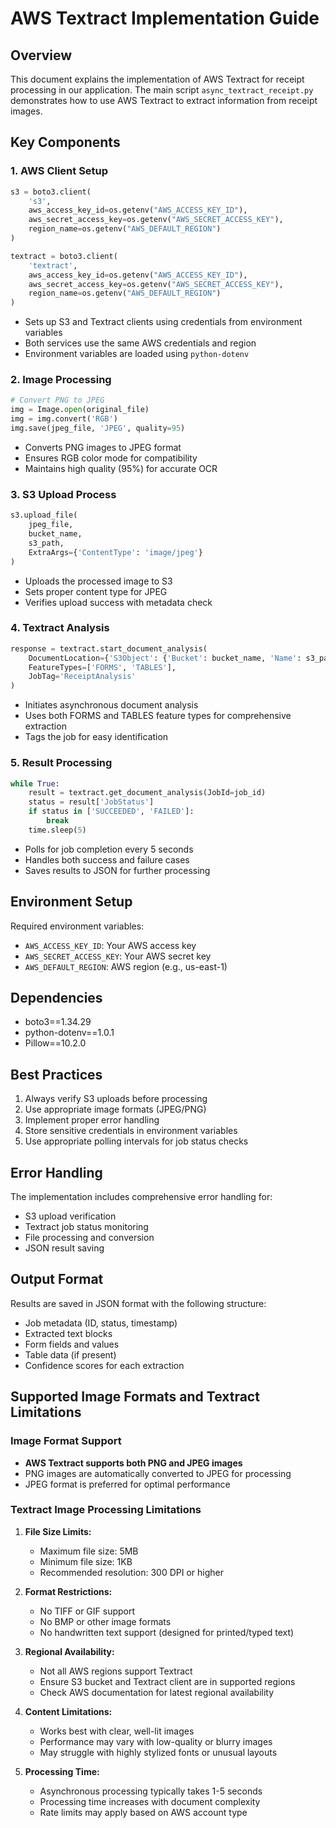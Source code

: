 # AWS Textract Implementation Guide

## Overview
This document explains the implementation of AWS Textract for receipt processing in our application. The main script `async_textract_receipt.py` demonstrates how to use AWS Textract to extract information from receipt images.

## Key Components

### 1. AWS Client Setup
```python
s3 = boto3.client(
    's3',
    aws_access_key_id=os.getenv("AWS_ACCESS_KEY_ID"),
    aws_secret_access_key=os.getenv("AWS_SECRET_ACCESS_KEY"),
    region_name=os.getenv("AWS_DEFAULT_REGION")
)

textract = boto3.client(
    'textract',
    aws_access_key_id=os.getenv("AWS_ACCESS_KEY_ID"),
    aws_secret_access_key=os.getenv("AWS_SECRET_ACCESS_KEY"),
    region_name=os.getenv("AWS_DEFAULT_REGION")
)
```
- Sets up S3 and Textract clients using credentials from environment variables
- Both services use the same AWS credentials and region
- Environment variables are loaded using `python-dotenv`

### 2. Image Processing
```python
# Convert PNG to JPEG
img = Image.open(original_file)
img = img.convert('RGB')
img.save(jpeg_file, 'JPEG', quality=95)
```
- Converts PNG images to JPEG format
- Ensures RGB color mode for compatibility
- Maintains high quality (95%) for accurate OCR

### 3. S3 Upload Process
```python
s3.upload_file(
    jpeg_file, 
    bucket_name, 
    s3_path,
    ExtraArgs={'ContentType': 'image/jpeg'}
)
```
- Uploads the processed image to S3
- Sets proper content type for JPEG
- Verifies upload success with metadata check

### 4. Textract Analysis
```python
response = textract.start_document_analysis(
    DocumentLocation={'S3Object': {'Bucket': bucket_name, 'Name': s3_path}},
    FeatureTypes=['FORMS', 'TABLES'],
    JobTag='ReceiptAnalysis'
)
```
- Initiates asynchronous document analysis
- Uses both FORMS and TABLES feature types for comprehensive extraction
- Tags the job for easy identification

### 5. Result Processing
```python
while True:
    result = textract.get_document_analysis(JobId=job_id)
    status = result['JobStatus']
    if status in ['SUCCEEDED', 'FAILED']:
        break
    time.sleep(5)
```
- Polls for job completion every 5 seconds
- Handles both success and failure cases
- Saves results to JSON for further processing

## Environment Setup
Required environment variables:
- `AWS_ACCESS_KEY_ID`: Your AWS access key
- `AWS_SECRET_ACCESS_KEY`: Your AWS secret key
- `AWS_DEFAULT_REGION`: AWS region (e.g., us-east-1)

## Dependencies
- boto3==1.34.29
- python-dotenv==1.0.1
- Pillow==10.2.0

## Best Practices
1. Always verify S3 uploads before processing
2. Use appropriate image formats (JPEG/PNG)
3. Implement proper error handling
4. Store sensitive credentials in environment variables
5. Use appropriate polling intervals for job status checks

## Error Handling
The implementation includes comprehensive error handling for:
- S3 upload verification
- Textract job status monitoring
- File processing and conversion
- JSON result saving

## Output Format
Results are saved in JSON format with the following structure:
- Job metadata (ID, status, timestamp)
- Extracted text blocks
- Form fields and values
- Table data (if present)
- Confidence scores for each extraction

## Supported Image Formats and Textract Limitations

### Image Format Support
- **AWS Textract supports both PNG and JPEG images**
- PNG images are automatically converted to JPEG for processing
- JPEG format is preferred for optimal performance

### Textract Image Processing Limitations
1. **File Size Limits:**
   - Maximum file size: 5MB
   - Minimum file size: 1KB
   - Recommended resolution: 300 DPI or higher

2. **Format Restrictions:**
   - No TIFF or GIF support
   - No BMP or other image formats
   - No handwritten text support (designed for printed/typed text)

3. **Regional Availability:**
   - Not all AWS regions support Textract
   - Ensure S3 bucket and Textract client are in supported regions
   - Check AWS documentation for latest regional availability

4. **Content Limitations:**
   - Works best with clear, well-lit images
   - Performance may vary with low-quality or blurry images
   - May struggle with highly stylized fonts or unusual layouts

5. **Processing Time:**
   - Asynchronous processing typically takes 1-5 seconds
   - Processing time increases with document complexity
   - Rate limits may apply based on AWS account type 